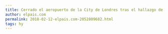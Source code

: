 ```yaml
---
title: Cerrado el aeropuerto de la City de Londres tras el hallazgo de una bomba de la II Guerra Mundial
author: elpais.com
permalink: 2018-02-12-elpais.com-2052809682.html
tags: hy
---
```


